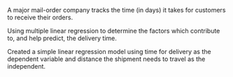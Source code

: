 A major mail-order company tracks the time (in days) it takes for customers to receive their orders.

Using multiple linear regression to determine the factors which contribute to, and help predict, the delivery time.

Created a simple linear regression model using time for delivery as the dependent variable and distance the shipment needs to travel as the independent.

